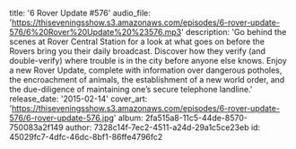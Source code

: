title: '6 Rover Update #576'
audio_file: 'https://thiseveningsshow.s3.amazonaws.com/episodes/6-rover-update-576/6%20Rover%20Update%20%23576.mp3'
description: 'Go behind the scenes at Rover Central Station for a look at what goes on before the Rovers bring you their daily broadcast. Discover how they verify (and double-verify) where trouble is in the city before anyone else knows. Enjoy a new Rover Update, complete with information over dangerous potholes, the encroachment of animals, the establishment of a new world order, and the due-diligence of maintaining one’s secure telephone landline.'
release_date: '2015-02-14'
cover_art: 'https://thiseveningsshow.s3.amazonaws.com/episodes/6-rover-update-576/6-rover-update-576.jpg'
album: 2fa515a8-11c5-44de-8570-750083a2f149
author: 7328c14f-7ec2-4511-a24d-29a1c5ce23eb
id: 45029fc7-4dfc-46dc-8bf1-86ffe4796fc2

